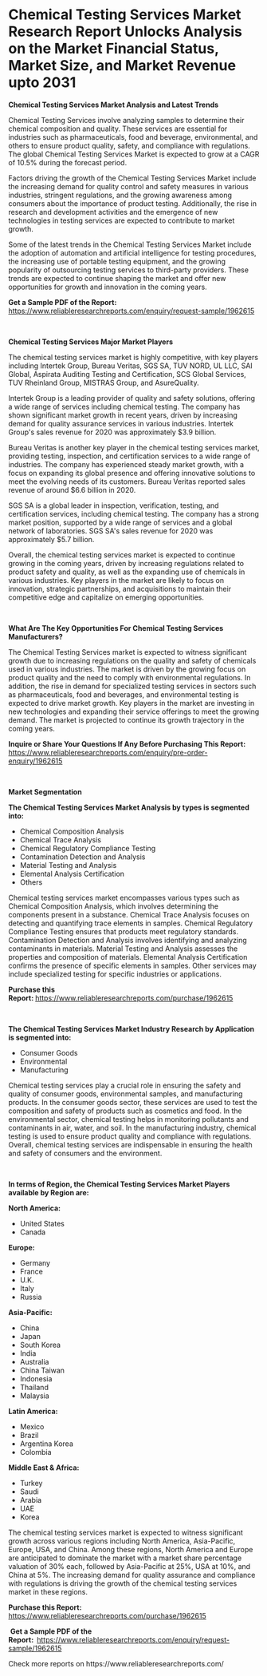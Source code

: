 <p><h1>Chemical Testing Services Market Research Report Unlocks Analysis on the Market Financial Status, Market Size, and Market Revenue upto 2031</h1></p><p><strong>Chemical Testing Services Market Analysis and Latest Trends</strong></p>
<p><p>Chemical Testing Services involve analyzing samples to determine their chemical composition and quality. These services are essential for industries such as pharmaceuticals, food and beverage, environmental, and others to ensure product quality, safety, and compliance with regulations. The global Chemical Testing Services Market is expected to grow at a CAGR of 10.5% during the forecast period.</p><p>Factors driving the growth of the Chemical Testing Services Market include the increasing demand for quality control and safety measures in various industries, stringent regulations, and the growing awareness among consumers about the importance of product testing. Additionally, the rise in research and development activities and the emergence of new technologies in testing services are expected to contribute to market growth.</p><p>Some of the latest trends in the Chemical Testing Services Market include the adoption of automation and artificial intelligence for testing procedures, the increasing use of portable testing equipment, and the growing popularity of outsourcing testing services to third-party providers. These trends are expected to continue shaping the market and offer new opportunities for growth and innovation in the coming years.</p></p>
<p><strong>Get a Sample PDF of the Report:&nbsp;</strong> <a href="https://www.reliableresearchreports.com/enquiry/request-sample/1962615">https://www.reliableresearchreports.com/enquiry/request-sample/1962615</a></p>
<p>&nbsp;</p>
<p><strong>Chemical Testing Services Major Market Players</strong></p>
<p><p>The chemical testing services market is highly competitive, with key players including Intertek Group, Bureau Veritas, SGS SA, TUV NORD, UL LLC, SAI Global, Aspirata Auditing Testing and Certification, SCS Global Services, TUV Rheinland Group, MISTRAS Group, and AsureQuality.</p><p>Intertek Group is a leading provider of quality and safety solutions, offering a wide range of services including chemical testing. The company has shown significant market growth in recent years, driven by increasing demand for quality assurance services in various industries. Intertek Group's sales revenue for 2020 was approximately $3.9 billion.</p><p>Bureau Veritas is another key player in the chemical testing services market, providing testing, inspection, and certification services to a wide range of industries. The company has experienced steady market growth, with a focus on expanding its global presence and offering innovative solutions to meet the evolving needs of its customers. Bureau Veritas reported sales revenue of around $6.6 billion in 2020.</p><p>SGS SA is a global leader in inspection, verification, testing, and certification services, including chemical testing. The company has a strong market position, supported by a wide range of services and a global network of laboratories. SGS SA's sales revenue for 2020 was approximately $5.7 billion.</p><p>Overall, the chemical testing services market is expected to continue growing in the coming years, driven by increasing regulations related to product safety and quality, as well as the expanding use of chemicals in various industries. Key players in the market are likely to focus on innovation, strategic partnerships, and acquisitions to maintain their competitive edge and capitalize on emerging opportunities.</p></p>
<p>&nbsp;</p>
<p><strong>What Are The Key Opportunities For Chemical Testing Services Manufacturers?</strong></p>
<p><p>The Chemical Testing Services market is expected to witness significant growth due to increasing regulations on the quality and safety of chemicals used in various industries. The market is driven by the growing focus on product quality and the need to comply with environmental regulations. In addition, the rise in demand for specialized testing services in sectors such as pharmaceuticals, food and beverages, and environmental testing is expected to drive market growth. Key players in the market are investing in new technologies and expanding their service offerings to meet the growing demand. The market is projected to continue its growth trajectory in the coming years.</p></p>
<p><strong>Inquire or Share Your Questions If Any Before Purchasing This Report:</strong> <a href="https://www.reliableresearchreports.com/enquiry/pre-order-enquiry/1962615">https://www.reliableresearchreports.com/enquiry/pre-order-enquiry/1962615</a></p>
<p>&nbsp;</p>
<p><strong>Market Segmentation</strong></p>
<p><strong>The Chemical Testing Services Market Analysis by types is segmented into:</strong></p>
<p><ul><li>Chemical Composition Analysis</li><li>Chemical Trace Analysis</li><li>Chemical Regulatory Compliance Testing</li><li>Contamination Detection and Analysis</li><li>Material Testing and Analysis</li><li>Elemental Analysis Certification</li><li>Others</li></ul></p>
<p><p>Chemical testing services market encompasses various types such as Chemical Composition Analysis, which involves determining the components present in a substance. Chemical Trace Analysis focuses on detecting and quantifying trace elements in samples. Chemical Regulatory Compliance Testing ensures that products meet regulatory standards. Contamination Detection and Analysis involves identifying and analyzing contaminants in materials. Material Testing and Analysis assesses the properties and composition of materials. Elemental Analysis Certification confirms the presence of specific elements in samples. Other services may include specialized testing for specific industries or applications.</p></p>
<p><strong>Purchase this Report:&nbsp;</strong><a href="https://www.reliableresearchreports.com/purchase/1962615">https://www.reliableresearchreports.com/purchase/1962615</a></p>
<p>&nbsp;</p>
<p><strong>The Chemical Testing Services Market Industry Research by Application is segmented into:</strong></p>
<p><ul><li>Consumer Goods</li><li>Environmental</li><li>Manufacturing</li></ul></p>
<p><p>Chemical testing services play a crucial role in ensuring the safety and quality of consumer goods, environmental samples, and manufacturing products. In the consumer goods sector, these services are used to test the composition and safety of products such as cosmetics and food. In the environmental sector, chemical testing helps in monitoring pollutants and contaminants in air, water, and soil. In the manufacturing industry, chemical testing is used to ensure product quality and compliance with regulations. Overall, chemical testing services are indispensable in ensuring the health and safety of consumers and the environment.</p></p>
<p>&nbsp;</p>
<p><strong>In terms of Region, the Chemical Testing Services Market Players available by Region are:</strong></p>
<p>
    <p> <strong> North America: </strong>
        <ul>
            <li>United States</li>
            <li>Canada</li>
        </ul>
        </p> 
    <p> <strong> Europe: </strong>
        <ul>
            <li>Germany</li>
            <li>France</li>
            <li>U.K.</li>
            <li>Italy</li>
            <li>Russia</li>
        </ul>
        </p> 
    <p> <strong> Asia-Pacific: </strong>
        <ul>
            <li>China</li>
            <li>Japan</li>
            <li>South Korea</li>
            <li>India</li>
            <li>Australia</li>
            <li>China Taiwan</li>
            <li>Indonesia</li>
            <li>Thailand</li>
            <li>Malaysia</li>
        </ul>
        </p> 
    <p> <strong> Latin America: </strong>
        <ul>
            <li>Mexico</li>
            <li>Brazil</li>
            <li>Argentina Korea</li>
            <li>Colombia</li>
        </ul>
        </p> 
    <p> <strong> Middle East & Africa: </strong>
        <ul>
            <li>Turkey</li>
            <li>Saudi</li>
            <li>Arabia</li>
            <li>UAE</li>
            <li>Korea</li>
        </ul>
    </p>
    </p>
<p><p>The chemical testing services market is expected to witness significant growth across various regions including North America, Asia-Pacific, Europe, USA, and China. Among these regions, North America and Europe are anticipated to dominate the market with a market share percentage valuation of 30% each, followed by Asia-Pacific at 25%, USA at 10%, and China at 5%. The increasing demand for quality assurance and compliance with regulations is driving the growth of the chemical testing services market in these regions.</p></p>
<p><strong>Purchase this Report: </strong><a href="https://www.reliableresearchreports.com/purchase/1962615">https://www.reliableresearchreports.com/purchase/1962615</a></p>
<p>&nbsp;<strong>Get a Sample PDF of the Report:&nbsp;&nbsp;</strong><a href="https://www.reliableresearchreports.com/enquiry/request-sample/1962615">https://www.reliableresearchreports.com/enquiry/request-sample/1962615</a></p>
<p><strong></strong></p>
<p>Check more reports on https://www.reliableresearchreports.com/</p>